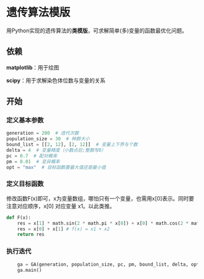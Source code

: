 # 遗传算法模版
用Python实现的遗传算法的**类模版**，可求解简单(多)变量的函数最优化问题。
## 依赖
**matplotlib**：用于绘图

**scipy**：用于求解染色体位数与变量的关系

## 开始
### 定义基本参数
``` python
generation = 200  # 迭代次数
population_size = 30  # 种群大小
bound_list = [[2, 12], [2, 12]]  # 变量上下界与个数
delta = 4  # 变量精度（小数点后;整数写0）
pc = 0.7  # 配对概率
pm = 0.01  # 变异概率
opt = "max"  # 目标函数要最大值还是最小值
```

### 定义目标函数


修改函数F(x)即可，x为变量数组，哪怕只有一个变量，也需用x[0]表示。同时要注意对应顺序，x[0] 对应变量 x1。以此类推。

``` python
def F(x):
    res = x[1] * math.sin(2 * math.pi * x[0]) + x[0] * math.cos(2 * math.pi * x[1])  # f(x) = x2*sin(2pi*x1) + x1*cos(2pi*x2) 
    res = x[0] + x[1] # f(x) = x1 + x2
    return res
```

### 执行迭代

``` python
    ga = GA(generation, population_size, pc, pm, bound_list, delta, opt)
    ga.main()
```

